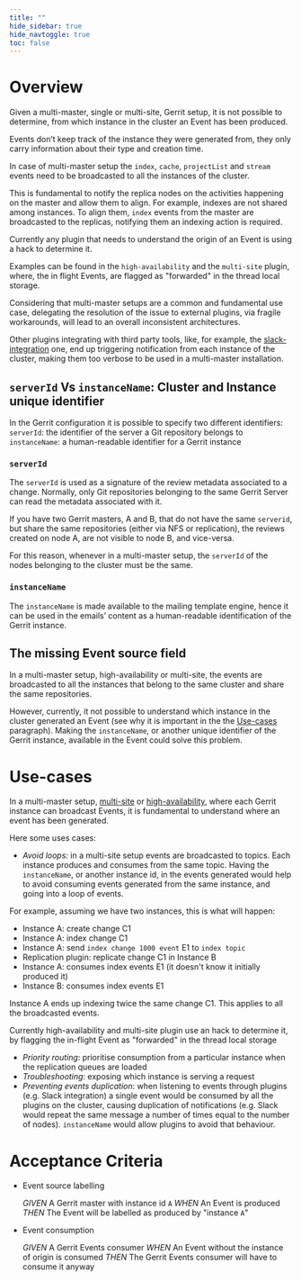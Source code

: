 ```yaml
---
title: ""
hide_sidebar: true
hide_navtoggle: true
toc: false
---
```


# Overview

Given a multi-master, single or multi-site, Gerrit setup, it is not possible to
determine, from which instance in the cluster an Event has been produced.

Events don’t keep track of the instance they were generated from, they only carry
information about their type and creation time.

In case of multi-master setup the `index`, `cache`, `projectList` and `stream`
events need to be broadcasted to all the instances of the cluster.

This is fundamental to notify the replica nodes on the activities happening on the
master and allow them to align. For example, indexes are not shared among instances.
To align them, `index` events from the master are broadcasted to the replicas,
notifying them an indexing action is required.

Currently any plugin that needs to understand the origin of an Event is using
a hack to determine it.

Examples can be found in the `high-availability` and the `multi-site` plugin,
where, the in flight Events, are flagged as "forwarded" in the thread local storage.

Considering that multi-master setups are a common and fundamental use case,
delegating the resolution of the issue to external plugins, via fragile workarounds,
will lead to an overall inconsistent architectures.

Other plugins integrating with third party tools, like, for example, the
[slack-integration](https://gerrit.googlesource.com/plugins/slack-integration/)
one, end up triggering notification from each instance of the cluster,
making them too verbose to be used in a multi-master installation.

## `serverId` Vs `instanceName`: Cluster and Instance unique identifier

In the Gerrit configuration it is possible to specify two different identifiers:
`serverId`: the identifier of the server a Git repository belongs to
`instanceName`: a human-readable identifier for a Gerrit instance

### `serverId`

The `serverId` is used as a signature of the review metadata associated to a change.
Normally, only Git repositories belonging to the same Gerrit Server can read the
metadata associated with it.

If you have two Gerrit masters, A and B, that do not have the same `serverid`, but
share the same repositories (either via NFS or replication), the reviews created
on node A, are not visible to node B, and vice-versa.

For this reason, whenever in a multi-master setup, the `serverId` of the nodes
belonging to the cluster must be the same.

### `instanceName`

The `instanceName` is made available to the mailing template engine, hence it can
be used in the emails’ content as a human-readable identification of the Gerrit
instance.

## The missing Event source field

In a multi-master setup, high-availability or multi-site, the events are broadcasted
to all the instances that belong to the same cluster and share the same repositories.

However, currently, it not possible to understand which instance in the cluster
generated an Event (see why it is important in the the [Use-cases](#Use-cases)
paragraph).
Making the `instanceName`, or another unique identifier of the Gerrit instance,
available in the Event could solve this problem.

# Use-cases

In a multi-master setup, [multi-site](https://gerrit.googlesource.com/plugins/multi-site/)
or [high-availability](https://gerrit.googlesource.com/plugins/high-availability/),
where each Gerrit instance can broadcast Events, it is fundamental to understand
where an event has been generated.

Here some uses cases:

* _Avoid loops:_ in a multi-site setup events are broadcasted to topics. Each
instance produces and consumes from the same topic. Having the `instanceName`,
or another instance id, in the events generated would help to avoid consuming
events generated from the same instance, and going into a loop of events.

For example, assuming we have two instances, this is what will happen:
* Instance A: create change C1
* Instance A: index change C1
* Instance A: send `index change 1000 event` E1 to `index topic`
* Replication plugin: replicate change C1 in Instance B
* Instance A: consumes index events E1 (it doesn't know it initially produced it)
* Instance B: consumes index events E1

Instance A ends up indexing twice the same change C1. This applies to all the
broadcasted events.

Currently high-availability and multi-site plugin use an hack to determine it, by
flagging the in-flight Event as "forwarded" in the thread local storage

* _Priority routing_: prioritise consumption from a particular instance when the
replication queues are loaded
* _Troubleshooting_: exposing which instance is serving a request
* _Preventing events duplication_: when listening to events through plugins
(e.g. Slack integration) a single event would be consumed by all the plugins on
the cluster, causing duplication of notifications (e.g. Slack would repeat the same
message a number of times equal to the number of nodes).
`instanceName` would allow plugins to avoid that behaviour.

# Acceptance Criteria

* Event source labelling

  *GIVEN* A Gerrit master with instance id `A`
  *WHEN* An Event is produced
  *THEN* The Event will be labelled as produced by "instance `A`"

* Event consumption

  *GIVEN* A Gerrit Events consumer
  *WHEN* An Event without the instance of origin is consumed
  *THEN* The Gerrit Events consumer will have to consume it anyway
